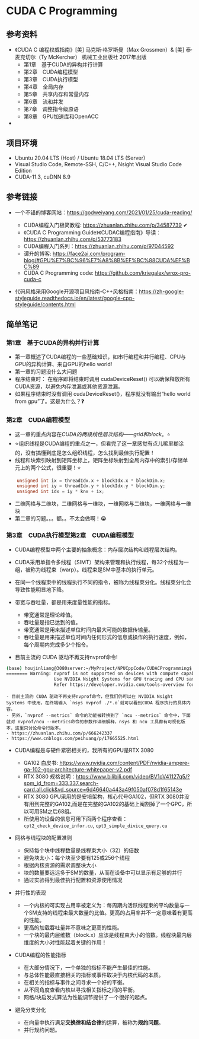 # CUDA C Programming

## 参考资料
- 《CUDA C 编程权威指南》[美] 马克斯·格罗斯曼（Max Grossmen）& [美] 泰·麦克切尔（Ty McKercher） 机械工业出版社  2017年出版
    - 第1章　基于CUDA的异构并行计算
    - 第2章　CUDA编程模型
    - 第3章　CUDA执行模型
    - 第4章　全局内存
    - 第5章　共享内存和常量内存
    - 第6章　流和并发
    - 第7章　调整指令级原语
    - 第8章　GPU加速库和OpenACC
- 

## 项目环境
- Ubuntu 20.04 LTS (Host) / Ubuntu 18.04 LTS (Server) 
- Visual Studio Code, Remote-SSH, C/C++, Nsight Visual Studio Code Edition
- CUDA-11.3, cuDNN 8.9

## 参考链接
- 一个不错的博客网站：https://godweiyang.com/2021/01/25/cuda-reading/
    - CUDA编程入门极简教程: https://zhuanlan.zhihu.com/p/34587739 ✔
    - 《CUDA C Programming Guide》《CUDAC编程指南》导读：https://zhuanlan.zhihu.com/p/53773183
    - CUDA编程入门系列：https://zhuanlan.zhihu.com/p/97044592
    - 谭升的博客: https://face2ai.com/program-blog/#GPU%E7%BC%96%E7%A8%8B%EF%BC%88CUDA%EF%BC%89
    - CUDA C Programming code: https://github.com/kriegalex/wrox-pro-cuda-c
    
- 代码风格采用Google开源项目风指南-C++风格指南：https://zh-google-styleguide.readthedocs.io/en/latest/google-cpp-styleguide/contents.html

## 简单笔记

### 第1章　基于CUDA的异构并行计算
- 第一章概述了CUDA编程的一些基础知识，如串行编程和并行编程、CPU与GPU的异构计算、来自GPU的hello world!
- 第一章的习题没什么大问题
 - 程序结束时： 在程序即将结束时调用 cudaDeviceReset() 可以确保释放所有CUDA资源，以避免内存泄漏或其他资源泄漏。
 - 如果程序结束时没有调用 cudaDeviceReset()，程序就没有输出“hello world from gpu”了。这是为什么？❓️

### 第2章　CUDA编程模型
- 这一章的重点内容在*CUDA的两级线性层次结构——grid和block*。⭐️
- ⭐️组织线程是CUDA编程的重点之一，但看完了这一章感觉有点儿稀里糊涂的，没有搞懂到底是怎么组织线程，怎么找到最佳执行配置！
- 线程和块索引映射到矩阵坐标上，矩阵坐标映射到全局内存中的索引/存储单元上的两个公式，很重要！⭐️
``` c
    unsigned int ix = threadIdx.x + blockIdx.x * blockDim.x;
    unsigned int iy = threadIdx.y + blockIdx.y * blockDim.y;
    unsigned int idx = iy * knx + ix;
```
- 二维网格与二维块，二维网格与一维块，一维网格与二维块，一维网格与一维块
- 第二章的习题。。。额。。不太会做啊！😭

### 第3章　CUDA执行模型第2章　CUDA编程模型

- CUDA编程模型中两个主要的抽象概念：内存层次结构和线程层次结构。

- CUDA采用单指令多线程（SIMT）架构来管理和执行线程，每32个线程为一组，被称为线程束（warp）。线程束是SM中基本的执行单元。

- 在同一个线程束中的线程执行不同的指令，被称为线程束分化。线程束分化会导致性能明显地下降。

- 带宽与吞吐量，都是用来度量性能的指标。
    - 带宽通常是理论峰值。
    - 吞吐量是指已达到的值。
    - 带宽通常是用来描述单位时间内最大可能的数据传输量。
    - 吞吐量是用来描述单位时间内任何形式的信息或操作的执行速度，例如，每个周期内完成多少个指令。

- 目前主流的 CUDA 驱动不再支持nvprof命令!
``` bash
(base) houjinliang@3080server:~/MyProject/NPUCppCode/CUDACProgramming$ nvprof ./main 
======== Warning: nvprof is not supported on devices with compute capability 8.0 and higher.
                  Use NVIDIA Nsight Systems for GPU tracing and CPU sampling and NVIDIA Nsight Compute for GPU profiling.
                  Refer https://developer.nvidia.com/tools-overview for more details.
```
    - 目前主流的 CUDA 驱动不再支持nvprof命令，但我们仍可以在 NVIDIA Nsight Systems 中使用，在终端输入 `nsys nvprof ./*.o`就可以看到CUDA 程序执行的具体内容。
    - 另外，`nvprof --metrics` 命令的功能被转换到了 `ncu --metrics` 命令中，下面就对 nvprof/ncu --metrics命令的参数作详细解释，nsys 和 ncu 工具都有可视化版本，这里只讨论命令行版本。
    - https://zhuanlan.zhihu.com/p/666242337
    - https://www.cnblogs.com/peihuang/p/17665525.html

- CUDA编程是与硬件紧密相关的，我所有的GPU是RTX 3080
    - GA102 白皮书: https://www.nvidia.com/content/PDF/nvidia-ampere-ga-102-gpu-architecture-whitepaper-v2.pdf
    - RTX 3080 规格说明：https://www.bilibili.com/video/BV1oV41127q5/?spm_id_from=333.337.search-card.all.click&vd_source=6d46640a443a49f050af078d1f65143e
    - RTX 3080 GPU采用的是安培架构，核心代号GA102，但RTX 3080并没有用到完整的GA102,而是在完整的GA102的基础上阉割掉了一个GPC，所以可用SM之后68组。
    - 所使用的设备的信息可用下面两个程序查看：`cpt2_check_device_infor.cu`, `cpt3_simple_divice_query.cu`

- 网格与线程块的配置准则
    - 保持每个块中线程数量是线程束大小（32）的倍数
    - 避免块太小：每个块至少要有125或256个线程
    - 根据内核资源的需求调整块大小
    - 块的数量要远远多于SM的数量，从而在设备中可以显示有足够的并行
    - 通过实验得到最佳执行配置和资源使用情况

- 并行性的表现
    - 一个内核的可实现占用率被定义为：每周期内活跃线程束的平均数量与一个SM支持的线程束最大数量的比值。更高的占用率并不一定意味着有更高的性能。
    - 更高的加载吞吐量并不意味之更高的性能。
    - 一个块的最内层维数（block.x）应该是线程束大小的倍数。线程块最内层维度的大小对性能起着关键的作用！

- CUDA编程的性能指标
    - 在大部分情况下，一个单独的指标不能产生最佳的性能。
    - 与总体性能最直接相关的指标或事件取决于内核代码的本质。
    - 在相关的指标与事件之间寻求一个好的平衡。
    - 从不同角度查看内核以寻找相关指标之间的平衡。
    - 网格/块启发式算法为性能调节提供了一个很好的起点。

- 避免分支分化
    - 在向量中执行满足**交换律和结合律**的运算，被称为**规约问题**。
    - 并行规约问题。
    